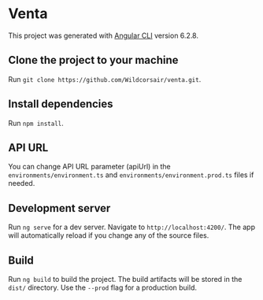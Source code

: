 # Venta

This project was generated with [Angular CLI](https://github.com/angular/angular-cli) version 6.2.8.

## Clone the project to your machine

Run `git clone https://github.com/Wildcorsair/venta.git`.

## Install dependencies

Run `npm install`.

## API URL

You can change API URL parameter (apiUrl) in the `environments/environment.ts` and `environments/environment.prod.ts`
files if needed.

## Development server

Run `ng serve` for a dev server. Navigate to `http://localhost:4200/`. The app will automatically reload if you change any of the source files.

## Build

Run `ng build` to build the project. The build artifacts will be stored in the `dist/` directory. Use the `--prod` flag for a production build.
